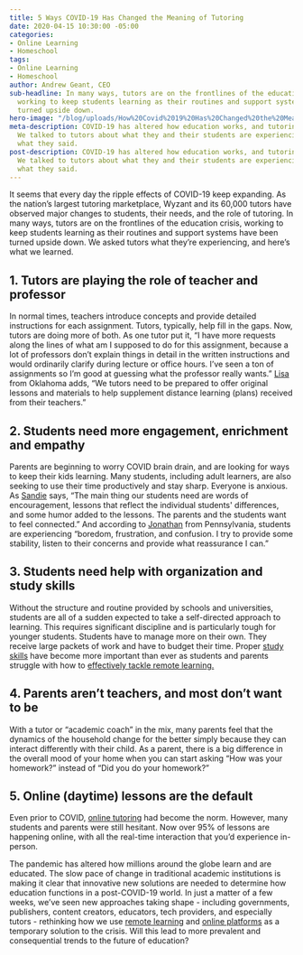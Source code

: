 ```yaml
---
title: 5 Ways COVID-19 Has Changed the Meaning of Tutoring
date: 2020-04-15 10:30:00 -05:00
categories:
- Online Learning
- Homeschool
tags:
- Online Learning
- Homeschool
author: Andrew Geant, CEO
sub-headline: In many ways, tutors are on the frontlines of the education crisis,
  working to keep students learning as their routines and support systems have been
  turned upside down.
hero-image: "/blog/uploads/How%20Covid%2019%20Has%20Changed%20the%20Meaning%20of%20Tutoring.png"
meta-description: COVID-19 has altered how education works, and tutoring is no exception.
  We talked to tutors about what they and their students are experiencing. Here's
  what they said.
post-description: COVID-19 has altered how education works, and tutoring is no exception.
  We talked to tutors about what they and their students are experiencing. Here's
  what they said.
---
```


It seems that every day the ripple effects of COVID-19 keep expanding. As the nation’s largest tutoring marketplace, Wyzant and its 60,000 tutors have observed major changes to students, their needs, and the role of tutoring. In many ways, tutors are on the frontlines of the education crisis, working to keep students learning as their routines and support systems have been turned upside down. We asked tutors what they’re experiencing, and here’s what we learned. 

## 1. Tutors are playing the role of teacher and professor

In normal times, teachers introduce concepts and provide detailed instructions for each assignment. Tutors, typically, help fill in the gaps. Now, tutors are doing more of both. As one tutor put it, “I have more requests along the lines of what am I supposed to do for this assignment, because a lot of professors don’t explain things in detail in the written instructions and would ordinarily clarify during lecture or office hours. I’ve seen a ton of assignments so I’m good at guessing what the professor really wants.” [Lisa](https://www.wyzant.com/match/tutor/80390040) from Oklahoma adds, “We tutors need to be prepared to offer original lessons and materials to help supplement distance learning (plans) received from their teachers.”

## 2. Students need more engagement, enrichment and empathy

Parents are beginning to worry COVID brain drain, and are looking for ways to keep their kids learning. Many students, including adult learners, are also seeking to use their time productively and stay sharp. Everyone is anxious. As [Sandie](https://www.wyzant.com/match/tutor/86304442) says, “The main thing our students need are words of encouragement, lessons that reflect the individual students' differences, and some humor added to the lessons. The parents and the students want to feel connected.” And according to [Jonathan](https://www.wyzant.com/match/tutor/79952660) from Pennsylvania, students are experiencing “boredom, frustration, and confusion. I try to provide some stability, listen to their concerns and provide what reassurance I can.”

## 3. Students need help with organization and study skills

Without the structure and routine provided by schools and universities, students are all of a sudden expected to take a self-directed approach to learning. This requires significant discipline and is particularly tough for younger students. Students have to manage more on their own. They receive large packets of work and have to budget their time. Proper [study skills](https://www.wyzant.com/study_skills_tutors.aspx) have become more important than ever as students and parents struggle with how to [effectively tackle remote learning.](https://www.wyzant.com/blog/remote-learning-homeschool-faqs/)

## 4. Parents aren’t teachers, and most don’t want to be

With a tutor or “academic coach” in the mix, many parents feel that the dynamics of the household change for the better simply because they can interact differently with their child. As a parent, there is a big difference in the overall mood of your home when you can start asking “How was your homework?” instead of “Did you do your homework?” 

## 5. Online (daytime) lessons are the default

Even prior to COVID, [online tutoring](https://www.wyzant.com/online/student) had become the norm. However, many students and parents were still hesitant. Now over 95% of lessons are happening online, with all the real-time interaction that you’d experience in-person. 

The pandemic has altered how millions around the globe learn and are educated. The slow pace of change in traditional academic institutions is making it clear that innovative new solutions are needed to determine how education functions in a post-COVID-19 world. In just a matter of a few weeks, we’ve seen new approaches taking shape - including governments, publishers, content creators, educators, tech providers, and especially tutors - rethinking how we use [remote learning](https://www.wyzant.com/blog/types-of-remote-learning/) and [online platforms](https://www.wyzant.com/blog/online-learning-tool-video/) as a temporary solution to the crisis. Will this lead to more prevalent and consequential trends to the future of education? 
